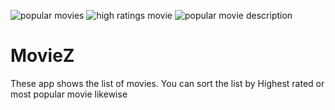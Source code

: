 ![popular movies](https://user-images.githubusercontent.com/77448519/109756488-0dedb280-7c0e-11eb-86ee-6f2773e43319.jpeg)
![high ratings movie](https://user-images.githubusercontent.com/77448519/109756525-1ba33800-7c0e-11eb-8fb9-27615af6526d.jpeg)
![popular movie description](https://user-images.githubusercontent.com/77448519/109756969-e64b1a00-7c0e-11eb-9b49-9ad565facdb8.jpeg)

# MovieZ
These app shows the list of movies. You can sort the list by Highest rated or most popular movie likewise
